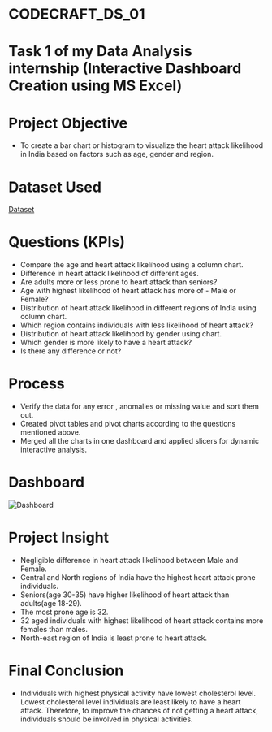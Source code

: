 # CODECRAFT_DS_01
# Task 1 of my Data Analysis internship (Interactive Dashboard Creation using MS Excel)

# Project Objective
- To create a bar chart or histogram to visualize the heart attack likelihood in India based on factors such as age, gender and region.

# Dataset Used
<a href="https://github.com/deepti-chaudhary/CODECRAFT_DS_01/blob/main/heart_attack_youngsters_india.xlsx">Dataset</a>

# Questions (KPIs)
- Compare the age and heart attack likelihood using a column chart.
- Difference in heart attack likelihood of different ages.
- Are adults more or less prone to heart attack than seniors?
- Age with highest likelihood of heart attack has more of - Male or Female?
- Distribution of heart attack likelihood in different regions of India using column chart.
- Which region contains individuals with less likelihood of heart attack?
- Distribution of heart attack likelihood by gender using chart.
- Which gender is more likely to have a heart attack?
- Is there any difference or not?

# Process
- Verify the data for any error , anomalies or missing value and sort them out.
- Created pivot tables and pivot charts according to the questions mentioned above.
- Merged all the charts in one dashboard and applied slicers  for dynamic interactive analysis.

# Dashboard
![Dashboard](https://github.com/user-attachments/assets/f1cf9e90-f9ad-4512-89e3-14f7c03e997d)

# Project Insight
- Negligible difference in heart attack likelihood between Male and Female.
- Central and North regions of India have the highest heart attack prone individuals.
- Seniors(age 30-35) have higher likelihood of heart attack than adults(age 18-29).
- The most prone age is 32.
- 32 aged individuals with highest likelihood of heart attack contains more females than males.
- North-east region of India is least prone to heart attack.

# Final Conclusion
- Individuals with highest physical activity have lowest cholesterol level. Lowest cholesterol level individuals are least likely to have a heart attack. Therefore, to improve the chances of not getting a heart attack, individuals should be involved in physical activities.
